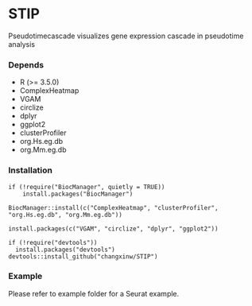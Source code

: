 # STIP
Pseudotimecascade visualizes gene expression cascade in pseudotime analysis

### Depends
- R (>= 3.5.0)
- ComplexHeatmap 
- VGAM
- circlize
- dplyr
- ggplot2
- clusterProfiler
- org.Hs.eg.db
- org.Mm.eg.db

### Installation

```{r }
if (!require("BiocManager", quietly = TRUE))
    install.packages("BiocManager")

BiocManager::install(c("ComplexHeatmap", "clusterProfiler", "org.Hs.eg.db", "org.Mm.eg.db"))

install.packages(c("VGAM", "circlize", "dplyr", "ggplot2"))

if (!require("devtools"))
  install.packages("devtools")
devtools::install_github("changxinw/STIP")
```

### Example
Please refer to example folder for a Seurat example.
